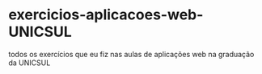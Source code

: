# exercicios-aplicacoes-web-UNICSUL
todos os exercícios que eu fiz nas aulas de aplicações web na graduação da UNICSUL
